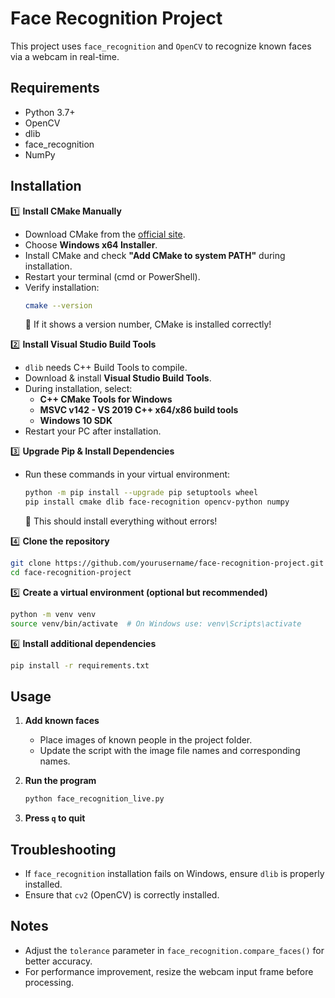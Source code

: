 # Face Recognition Project

This project uses `face_recognition` and `OpenCV` to recognize known faces via a webcam in real-time.

## Requirements

- Python 3.7+
- OpenCV
- dlib
- face_recognition
- NumPy

## Installation

1️⃣ **Install CMake Manually**
   - Download CMake from the [official site](https://cmake.org/download/).
   - Choose **Windows x64 Installer**.
   - Install CMake and check **"Add CMake to system PATH"** during installation.
   - Restart your terminal (cmd or PowerShell).
   - Verify installation:
     ```bash
     cmake --version
     ```
     🎯 If it shows a version number, CMake is installed correctly!

2️⃣ **Install Visual Studio Build Tools**
   - `dlib` needs C++ Build Tools to compile.
   - Download & install **Visual Studio Build Tools**.
   - During installation, select:
     - **C++ CMake Tools for Windows**
     - **MSVC v142 - VS 2019 C++ x64/x86 build tools**
     - **Windows 10 SDK**
   - Restart your PC after installation.

3️⃣ **Upgrade Pip & Install Dependencies**
   - Run these commands in your virtual environment:
     ```bash
     python -m pip install --upgrade pip setuptools wheel
     pip install cmake dlib face-recognition opencv-python numpy
     ```
     🚀 This should install everything without errors!

4️⃣ **Clone the repository**
   ```bash
   git clone https://github.com/yourusername/face-recognition-project.git
   cd face-recognition-project
   ```

5️⃣ **Create a virtual environment (optional but recommended)**
   ```bash
   python -m venv venv
   source venv/bin/activate  # On Windows use: venv\Scripts\activate
   ```

6️⃣ **Install additional dependencies**
   ```bash
   pip install -r requirements.txt
   ```

## Usage

1. **Add known faces**
   - Place images of known people in the project folder.
   - Update the script with the image file names and corresponding names.

2. **Run the program**
   ```bash
   python face_recognition_live.py
   ```

3. **Press `q` to quit**

## Troubleshooting

- If `face_recognition` installation fails on Windows, ensure `dlib` is properly installed.
- Ensure that `cv2` (OpenCV) is correctly installed.

## Notes

- Adjust the `tolerance` parameter in `face_recognition.compare_faces()` for better accuracy.
- For performance improvement, resize the webcam input frame before processing.


